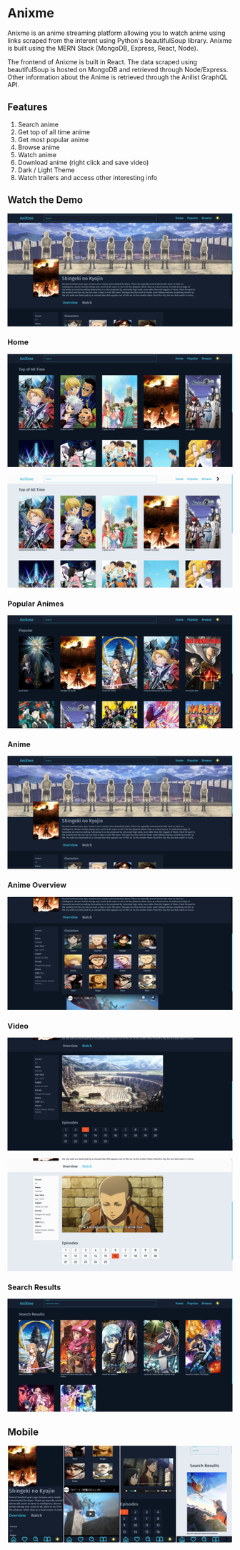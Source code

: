 # Anixme

Anixme is an anime streaming platform allowing you to watch anime using links scraped from the interent using Python's beautifulSoup library. Anixme is built using the MERN Stack (MongoDB, Express, React, Node).

The frontend of Anixme is built in React. The data scraped using beautifulSoup is hosted on MongoDB and retrieved through Node/Express. Other information about the Anime is retrieved through the Anilist GraphQL API.

## Features

1. Search anime
2. Get top of all time anime
3. Get most popular anime
4. Browse anime
5. Watch anime
6. Download anime (right click and save video)
7. Dark / Light Theme
8. Watch trailers and access other interesting info

## Watch the Demo

[![Video](screenshots/banner.png)](https://youtu.be/ANbUjLQMvzE "Anixme Demo")

### Home

![Home](screenshots/homeDark.png)

![Home Light](screenshots/homeLight.png)

### Popular Animes

![Popular Animes](screenshots/popular.png)

### Anime

![Anime Banner](screenshots/banner.png)

### Anime Overview

![Anime Overview](screenshots/overview.png)

### Video

![Video Dark](screenshots/videoDark.png)

![Video Light](screenshots/videoLight.png)

### Search Results

![Search Results](screenshots/searchResults.png)

## Mobile

![Mobile](screenshots/mobile.jpg)
